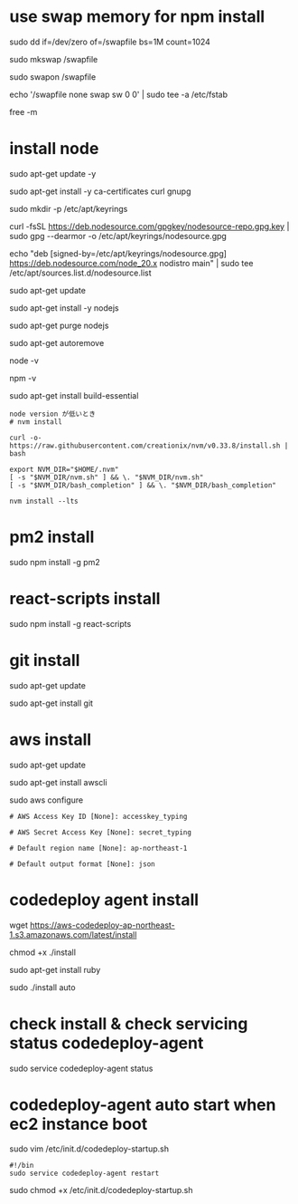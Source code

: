# use swap memory for npm install

sudo dd if=/dev/zero of=/swapfile bs=1M count=1024

sudo mkswap /swapfile

sudo swapon /swapfile

echo '/swapfile none swap sw 0 0' | sudo tee -a /etc/fstab

free -m

# install node

sudo apt-get update -y

sudo apt-get install -y ca-certificates curl gnupg

sudo mkdir -p /etc/apt/keyrings

curl -fsSL https://deb.nodesource.com/gpgkey/nodesource-repo.gpg.key | sudo gpg --dearmor -o /etc/apt/keyrings/nodesource.gpg

echo "deb [signed-by=/etc/apt/keyrings/nodesource.gpg] https://deb.nodesource.com/node_20.x nodistro main" | sudo tee /etc/apt/sources.list.d/nodesource.list

sudo apt-get update

sudo apt-get install -y nodejs

sudo apt-get purge nodejs

sudo apt-get autoremove

node -v

npm -v

sudo apt-get install build-essential

```
node version が低いとき
# nvm install

curl -o- https://raw.githubusercontent.com/creationix/nvm/v0.33.8/install.sh | bash

export NVM_DIR="$HOME/.nvm"
[ -s "$NVM_DIR/nvm.sh" ] && \. "$NVM_DIR/nvm.sh" 
[ -s "$NVM_DIR/bash_completion" ] && \. "$NVM_DIR/bash_completion"

nvm install --lts
```

# pm2 install

sudo npm install -g pm2

# react-scripts install

sudo npm install -g react-scripts

# git install

sudo apt-get update

sudo apt-get install git

# aws install

sudo apt-get update

sudo apt-get install awscli

sudo aws configure

```
# AWS Access Key ID [None]: accesskey_typing

# AWS Secret Access Key [None]: secret_typing

# Default region name [None]: ap-northeast-1

# Default output format [None]: json
```
# codedeploy agent install

wget https://aws-codedeploy-ap-northeast-1.s3.amazonaws.com/latest/install

chmod +x ./install

sudo apt-get install ruby

sudo ./install auto

# check install & check servicing status codedeploy-agent

sudo service codedeploy-agent status

# codedeploy-agent auto start when ec2 instance boot

sudo vim /etc/init.d/codedeploy-startup.sh

```
#!/bin
sudo service codedeploy-agent restart
```

sudo chmod +x /etc/init.d/codedeploy-startup.sh